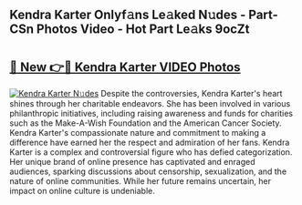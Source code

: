 ## Kendra Karter Onlyf𝚊ns Le𝚊ked N𝚞des - Part-CSn Photos Video - Hot Part Le𝚊ks 9ocZt

# <h2><a href="http://ab28228.deff.icu/?id=Kendra+Karter">🔗 New 👉🔴 Kendra Karter VIDEO Photos</a></h2>

[![Kendra Karter N𝚞des](https://i.imgur.com/rIISA9y.gif)](http://ab28228.deff.icu/?id=Kendra+Karter)
Despite the controversies, Kendra Karter's heart shines through her charitable endeavors. She has been involved in various philanthropic initiatives, including raising awareness and funds for charities such as the Make-A-Wish Foundation and the American Cancer Society. Kendra Karter's compassionate nature and commitment to making a difference have earned her the respect and admiration of her fans. Kendra Karter is a complex and controversial figure who has defied categorization. Her unique brand of online presence has captivated and enraged audiences, sparking discussions about censorship, sexualization, and the nature of online communities. While her future remains uncertain, her impact on online culture is undeniable.
